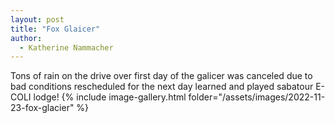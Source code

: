 ```yaml
---
layout: post
title: "Fox Glaicer"
author:
  - Katherine Nammacher
---
```



Tons of rain on the drive over
first day of the galicer was canceled due to bad conditions
rescheduled for the next day
learned and played sabatour
E-COLI lodge!
{% include image-gallery.html folder="/assets/images/2022-11-23-fox-glacier" %}
